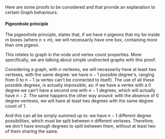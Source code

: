 Here are some proofs to be considered and that provide an explanation to certain Graph behaviours:

#### Pigeonhole principle
The pigeonhole principle, states that, if we have $n$ pigeons that my be inside $m$ boxes (where $n\le m$), we will necessarily have one box, containing more than one pigeon. 

This relates to graph in the node and vertex count properties. More specifically, we are talking about simple undirected graphs with this proof. 

Considering a graph, with $n$ vertexes, we will necessarily have at least two vertexes, with the same degree: we have $n-1$ possible degree's, ranging from $0$ to $n-1$ (a vertex can't be connected to itself). The use of all these possible degrees, is actually impossible, as: if we have a vertex with a $0$ degree we can't have a second one with $n -1$ degrees, which will actually have $n-2$. 
The same happens the other way around: with the absence of $0$ degree vertexes, we will have at least two degrees with the same degree count of $1$.

And this can all be simply summed up to: we have $n-1$ different degree possibilities, which must be split between $n$ different vertexes. Therefore, we don't have enough degrees to split between them, without at least two of them sharing the same.

